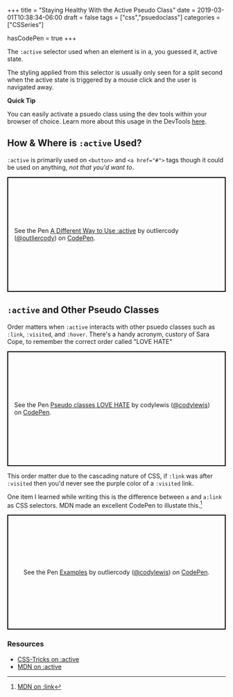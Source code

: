+++
title = "Staying Healthy With the Active Pseudo Class"
date = 2019-03-01T10:38:34-06:00
draft = false
tags = ["css","psuedoclass"]
categories = ["CSSeries"]

hasCodePen = true
+++

The `:active` selector used when an element is in a, you guessed it, active state.

The styling applied from this selector is usually only seen for a split second when the active state is triggered by a mouse click and the user is navigated away.

**Quick Tip**

You can easily activate a psuedo class using the dev tools within your browser of choice. Learn more about this usage in the DevTools [here](https://developers.google.com/web/updates/2015/05/triggering-of-pseudo-classes).

## How & Where is `:active` Used?

`:active` is primarily used on `<button>` and `<a href="#">` tags though it could be used on anything, _not that you'd want to_.

<p class="codepen" data-height="265" data-theme-id="0" data-default-tab="result" data-user="outliercody" data-slug-hash="drGqKb" style="height: 265px; box-sizing: border-box; display: flex; align-items: center; justify-content: center; border: 2px solid black; margin: 1em 0; padding: 1em;" data-pen-title="A Different Way to Use :active">
  <span>See the Pen <a href="https://codepen.io/outliercody/pen/drGqKb/">
  A Different Way to Use :active</a> by outliercody (<a href="https://codepen.io/outliercody">@outliercody</a>)
  on <a href="https://codepen.io">CodePen</a>.</span>
</p>

## `:active` and Other Pseudo Classes

Order matters when `:active` interacts with other psuedo classes such as `:link`, `:visited`, and `:hover`. There's a handy acronym, custory of Sara Cope, to remember the correct order called "LOVE HATE"

<p class="codepen" data-height="265" data-theme-id="0" data-default-tab="css,result" data-user="codylewis" data-slug-hash="rRxqwE" style="height: 265px; box-sizing: border-box; display: flex; align-items: center; justify-content: center; border: 2px solid black; margin: 1em 0; padding: 1em;" data-pen-title="Pseudo classes LOVE HATE">
  <span>See the Pen <a href="https://codepen.io/codylewis/pen/rRxqwE/">
  Pseudo classes LOVE HATE</a> by codylewis (<a href="https://codepen.io/codylewis">@codylewis</a>)
  on <a href="https://codepen.io">CodePen</a>.</span>
</p>

This order matter due to the cascading nature of CSS, if `:link` was after `:visited` then you'd never see the purple color of a `:visited` link.

One item I learned while writing this is the difference between `a` and `a:link` as CSS selectors. MDN made an excellent CodePen to illustate this.[^1]

<p class="codepen" data-height="265" data-theme-id="0" data-default-tab="html,result" data-user="outliercody" data-slug-hash="XGXxxb" style="height: 265px; box-sizing: border-box; display: flex; align-items: center; justify-content: center; border: 2px solid black; margin: 1em 0; padding: 1em;" data-pen-title="Examples">
  <span>See the Pen <a href="https://codepen.io/outliercody/pen/XGXxxb/">
  Examples</a> by outliercody (<a href="https://codepen.io/codylewis">@codylewis</a>)
  on <a href="https://codepen.io">CodePen</a>.</span>
</p>

### Resources

- [CSS-Tricks on :active](https://css-tricks.com/almanac/selectors/a/active/)
- [MDN on :active](https://developer.mozilla.org/en-US/docs/Web/CSS/:active)

[^1]: [MDN on :link](https://developer.mozilla.org/en-US/docs/Web/CSS/:link)
